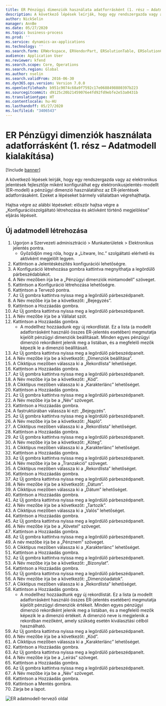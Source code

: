 ```yaml
---
title: ER Pénzügyi dimenziók használata adatforrásként (1. rész – Adatmodell kialakítása)
description: A következő lépések leírják, hogy egy rendszergazda vagy az elektronikus jelentések fejlesztője miként konfigurálhat egy elektronikusjelentés-modellt (ER-modell) a pénzügyi dimenzió használatához az ER-jelentések adatforrásaként.
author: NickSelin
manager: AnnBe
ms.date: 05/27/2020
ms.topic: business-process
ms.prod: ''
ms.service: dynamics-ax-applications
ms.technology: ''
ms.search.form: ERWorkspace, ERVendorPart, ERSolutionTable, ERSolutionCreateDropDialog, ERDataModelDesigner, ERDataModelContentsItemCreationDialog
audience: Application User
ms.reviewer: kfend
ms.search.scope: Core, Operations
ms.search.region: Global
ms.author: nselin
ms.search.validFrom: 2016-06-30
ms.dyn365.ops.version: Version 7.0.0
ms.openlocfilehash: b951c9074c68a9f7592c17e0688498880397b223
ms.sourcegitcommit: d9125c20b21459076e4fd92fd9ebfe2e53a0431b
ms.translationtype: HT
ms.contentlocale: hu-HU
ms.lasthandoff: 05/27/2020
ms.locfileid: "3406543"
---
```

# <a name="er-use-financial-dimensions-as-a-data-source-part-1---design-data-model"></a>ER Pénzügyi dimenziók használata adatforrásként (1. rész – Adatmodell kialakítása)

[!include [banner](../../includes/banner.md)]

A következő lépések leírják, hogy egy rendszergazda vagy az elektronikus jelentések fejlesztője miként konfigurálhat egy elektronikusjelentés-modellt (ER-modell) a pénzügyi dimenzió használatához az ER-jelentések adatforrásaként. Ezeket a lépéseket bármely vállalatban végrehajthatja.

Hajtsa végre az alábbi lépéseket: először hajtsa végre a „Konfigurációszolgáltató létrehozása és aktívként történő megjelölése” eljárás lépéseit.


## <a name="create-a-new-data-model"></a>Új adatmodell létrehozása
1. Ugorjon a Szervezeti adminisztráció > Munkaterületek > Elektronikus jelentés pontra.
    * Győződjön meg róla, hogy a „Litware, Inc.” szolgáltató elérhető és aktívként megjelölt legyen.  
2. Kattintson a Jelentéskészítés konfigurációi lehetőségre.
3. A Konfiguráció létrehozása gombra kattintva megnyithatja a legördülő párbeszédablakot.
4. A Név mezőben írja be a „Pénzügyi dimenziók mintamodell” szöveget.
5. Kattintson a Konfiguráció létrehozása lehetőségre.
6. Kattintson a Tervező pontra.
7. Az Új gombra kattintva nyissa meg a legördülő párbeszédpanelt.
8. A Név mezőbe írja be a következőt: „Bejegyzés”.
9. Kattintson a Hozzáadás gombra.
10. Az Új gombra kattintva nyissa meg a legördülő párbeszédpanelt.
11. A Név mezőbe írja be a Vállalat szót.
12. Kattintson a Hozzáadás gombra.
    * A modellhez hozzáadunk egy új rekordlistát. Ez a lista (a modellt adatforrásként használó összes ER-jelentés esetében) megmutatja kijelölt pénzügyi dimenziók beállításait. Minden egyes pénzügyi dimenzió rekordként jelenik meg a listában, és a megfelelő mezők képezik le a dimenzió beállításait.  
13. Az Új gombra kattintva nyissa meg a legördülő párbeszédpanelt.
14. A Név mezőbe írja be a következőt: „Dimenziók beállítása”.
15. A Cikktípus mezőben válassza ki a „Rekordlista” lehetőséget.
16. Kattintson a Hozzáadás gombra.
17. Az Új gombra kattintva nyissa meg a legördülő párbeszédpanelt.
18. A Név mezőbe írja be a következőt: „Kód”.
19. A Cikktípus mezőben válassza ki a „Karakterlánc” lehetőséget.
20. Kattintson a Hozzáadás gombra.
21. Az Új gombra kattintva nyissa meg a legördülő párbeszédpanelt.
22. A Név mezőbe írja be a „Név” szöveget.
23. Kattintson a Hozzáadás gombra.
24. A fastruktúrában válassza ki ezt: „Bejegyzés”.
25. Az Új gombra kattintva nyissa meg a legördülő párbeszédpanelt.
26. A Név mezőbe írja be a következőt: „Napló”.
27. A Cikktípus mezőben válassza ki a „Rekordlista” lehetőséget.
28. Kattintson a Hozzáadás gombra.
29. Az Új gombra kattintva nyissa meg a legördülő párbeszédpanelt.
30. A Név mezőbe írja be a következőt: „Köteg”.
31. A Cikktípus mezőben válassza ki a „Karakterlánc” lehetőséget.
32. Kattintson a Hozzáadás gombra.
33. Az Új gombra kattintva nyissa meg a legördülő párbeszédpanelt.
34. A Név mezőbe írja be a „Tranzakció” szöveget.
35. A Cikktípus mezőben válassza ki a „Rekordlista” lehetőséget.
36. Kattintson a Hozzáadás gombra.
37. Az Új gombra kattintva nyissa meg a legördülő párbeszédpanelt.
38. A Név mezőbe írja be a következőt: „Dátum”.
39. A Cikktípus mezőben válassza ki a „Dátum” lehetőséget.
40. Kattintson a Hozzáadás gombra.
41. Az Új gombra kattintva nyissa meg a legördülő párbeszédpanelt.
42. A Név mezőbe írja be a következőt: „Tartozik”.
43. A Cikktípus mezőben válassza ki a „Valós” lehetőséget.
44. Kattintson a Hozzáadás gombra.
45. Az Új gombra kattintva nyissa meg a legördülő párbeszédpanelt.
46. A Név mezőbe írja be a „Követel” szöveget.
47. Kattintson a Hozzáadás gombra.
48. Az Új gombra kattintva nyissa meg a legördülő párbeszédpanelt.
49. A név mezőbe írja be a „Pénznem” szöveget.
50. A Cikktípus mezőben válassza ki a „Karakterlánc” lehetőséget.
51. Kattintson a Hozzáadás gombra.
52. Az Új gombra kattintva nyissa meg a legördülő párbeszédpanelt.
53. A Név mezőbe írja be a következőt: „Bizonylat”.
54. Kattintson a Hozzáadás gombra.
55. Az Új gombra kattintva nyissa meg a legördülő párbeszédpanelt.
56. A Név mezőbe írja be a következőt: „Dimenzióadatok”.
57. A Cikktípus mezőben válassza ki a „Rekordlista” lehetőséget.
58. Kattintson a Hozzáadás gombra.
    * A modellhez hozzáadtunk egy új rekordlistát. Ez a lista (a modellt adatforrásként használó összes ER-jelentés esetében) megmutatja kijelölt pénzügyi dimenziók értékeit. Minden egyes pénzügyi dimenzió rekordként jelenik meg a listában, és a megfelelő mezők képezik le a dimenzió értékeit. A dimenzió neve is megjelenik a rekordban mezőként, amely szükség esetén kiválasztási célból használható.  
59. Az Új gombra kattintva nyissa meg a legördülő párbeszédpanelt.
60. A Név mezőbe írja be a következőt: „Kód”.
61. A Cikktípus mezőben válassza ki a „Karakterlánc” lehetőséget.
62. Kattintson a Hozzáadás gombra.
63. Az Új gombra kattintva nyissa meg a legördülő párbeszédpanelt.
64. A Név mezőbe írja be a „Leírás” szöveget.
65. Kattintson a Hozzáadás gombra.
66. Az Új gombra kattintva nyissa meg a legördülő párbeszédpanelt.
67. A Név mezőbe írja be a „Név” szöveget.
68. Kattintson a Hozzáadás gombra.
69. Kattintson a Mentés gombra.
70. Zárja be a lapot.

![ER adatmodell-tervező oldal](../media/er-financial-dimensions-guides-data-model.png)

